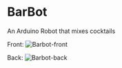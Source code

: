 # BarBot
An Arduino Robot that mixes cocktails

Front:
![Barbot-front](https://github.com/user-attachments/assets/5974d494-a273-430d-8919-5807a41f9e65)

Back: 
![Barbot-back](https://github.com/user-attachments/assets/bf63d56a-2992-4ff9-a1c7-92682eb95ea9)
